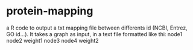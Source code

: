 # protein-mapping
a R code to output a txt mapping file between differents id (NCBI, Entrez, GO id...).
It takes a graph as input, in a text file formatted like thi:
node1  node2  weight1
node3  node4  weight2
